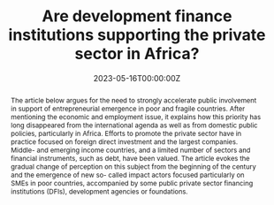 ---
title: 'Are development finance institutions supporting the private sector in Africa?'

# Authors
# If you created a profile for a user (e.g. the default `admin` user), write the username (folder name) here
# and it will be replaced with their full name and linked to their profile.
authors:
  - Jean-Michel Severino
  - admin

# Author notes (optional)
author_notes:
  - 'Main contribution'
  - 'Providing appendix, sources and insights'

date: '2023-05-16T00:00:00Z'
doi: ''

# Schedule page publish date (NOT publication's date).
publishDate: '2017-01-01T00:00:00Z'

# Publication type.
# Accepts a single type but formatted as a YAML list (for Hugo requirements).
# Enter a publication type from the CSL standard.
publication_types: ['article']

# Publication name and optional abbreviated publication name.
publication: In *Ferdi development policies working paper series*
publication_short: ""

abstract: The article below argues for the need to strongly accelerate public involvement in support of entrepreneurial emergence in poor and fragile countries. After mentioning the economic and employment issue, it explains how this priority has long disappeared from the international agenda as well as from domestic public policies, particularly in Africa. Efforts to promote the private sector have in practice focused on foreign direct investment and the largest companies. Middle- and emerging income countries, and a limited number of sectors and financial instruments, such as debt, have been valued. The article evokes the gradual change of perception on this subject from the beginning of the century and the emergence of new so- called impact actors focused particularly on SMEs in poor countries, accompanied by some public private sector financing institutions (DFIs), development agencies or foundations.

# Summary. An optional shortened abstract.
summary: "Redacted appendix for this insightfull article from Jean-Michel Severino"

tags: 
- Development finance
- Demo
# Display this page in the Featured widget?
featured: false

# Custom links (uncomment lines below)
# links:
# - name: Custom Link
#   url: http://example.org

url_pdf: 'https://ferdi.fr/dl/df-FRzbAyP6STC3bpSnw1Ta7Ptr/ferdi-wp325-millions-for-billions-accelerating-african-entrepreneurial.pdf'
url_code: ''
url_dataset: ''
url_poster: ''
url_project: ''
url_slides: ''
url_source: ''
url_video: ''

# Featured image
# To use, add an image named `featured.jpg/png` to your page's folder.
image:
  caption: 'Image credit: **Ferdi**'
  focal_point: ''
  preview_only: false

# Associated Projects (optional).
#   Associate this publication with one or more of your projects.
#   Simply enter your project's folder or file name without extension.
#   E.g. `internal-project` references `content/project/internal-project/index.md`.
#   Otherwise, set `projects: []`.
projects:
  - Billions Millions

# Slides (optional).
#   Associate this publication with Markdown slides.
#   Simply enter your slide deck's filename without extension.
#   E.g. `slides: "example"` references `content/slides/example/index.md`.
#   Otherwise, set `slides: ""`.
slides: ""
---